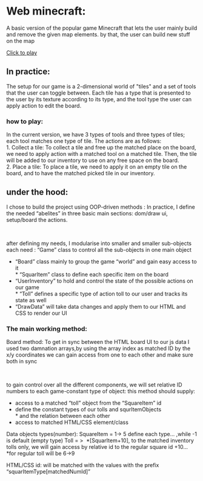 <h1>Web minecraft:</h1>
<p>
  A basic version of the popular game Minecraft that lets the user mainly build and remove the given map elements. 
  by that, the user can build new stuff on the map
</p>
<a href="https://minicraft2d.netlify.app/entryscreen/presentation/entry">Click to play</a>
<h2>In practice:</h2>
<p>
  The setup for our game is a 2-dimensional world of "tiles" and a set of tools that the user can toggle between. Each tile has a type that is presented to the user by its texture according to its type, and the tool type the user can apply action to edit the board.
</p>
<h3>how to play:</h3>
<p>
  In the current version, we have 3 types of tools and three types of tiles; each tool matches one type of tile. The actions are as follows:<br>
1. Collect a tile: To collect a tile and free up the matched place on the board, we need to apply action with a matched tool on a matched tile. Then, the tile will be added to our inventory to use on any free space on the board.<br>
2. Place a tile: To place a tile, we need to apply it on an empty tile on the board, and to have the matched picked tile in our inventory.<br>
</p>

<h2>under the hood:</h2>
<p>
  I chose to build the project using OOP-driven methods :
  In practice, I define the needed “abelites” in three basic main sections: dom/draw ui, setup/board the actions.
</p>
<br>
<p>
  after defining my needs, I modularise into smaller and smaller sub-objects each need :
“Game” class to control all the sub-objects in one main object
</p>
<ul>
  <li>“Board” class mainly to group the game “world” and gain easy access to it<br>
      * “SquarItem” class to define each specific item on the board</li>
  <li>
    “UserInventory” to hold and control the state of the possible actions on our game  <br>
     * “Toll” defines a specific type of action toll to our user and tracks its state as well
  </li>
  <li>
    “DrawData” will take data changes and apply them to our HTML and CSS to render our UI
  </li>
</ul>

<h3>
  The main working method:
</h3>
<p>
  Board method: To get in sync between the HTML board UI to our js data I used two damnation arrays,by using the array index as matched ID by the x/y coordinates we can gain access from one to each other and make sure both in sync 
</p>
<br>
<p>
  to gain control over all the different components, we will set relative ID numbers to each game-constant type of object:
this method should supply:
</p>
<ul>
  <li> access to a matched “toll” object  from the “SquareItem” id</li>
  <li>
    define the constant types of our tolls and squrItemObjects <br>
      * and the relation between each other
  </li>
  <li>
     access to matched HTML/CSS element/class
  </li>
</ul>

<p>
  Data objects types(number):
SquareItem = 1-> 5 define each type… ,while -1 is default (empty type)
Toll = >  *[SquarItem+10], to the matched inventory tolls only, we will gain access by relative id to the regular square id +10…
*for regular toll will be 6->9

HTML/CSS id: will be matched with the values with the prefix “squarItemType[matchedNumId]”
</p>
